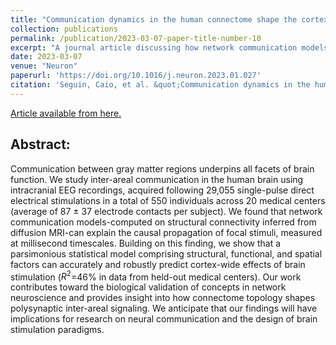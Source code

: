 ```yaml
---
title: "Communication dynamics in the human connectome shape the cortex-wide propagation of direct electrical stimulation"
collection: publications
permalink: /publication/2023-03-07-paper-title-number-10
excerpt: "A journal article discussing how network communication models explain electrical pulse transmission across the cortex."
date: 2023-03-07
venue: "Neuron"
paperurl: 'https://doi.org/10.1016/j.neuron.2023.01.027'
citation: 'Seguin, Caio, et al. &quot;Communication dynamics in the human connectome shape the cortex-wide propagation of direct electrical stimulation.&quot; <i>Neuron</i> 111.9 (2023): 1391-1401.'
---
```


[Article available from here.](https://doi.org/10.1016/j.neuron.2023.01.027)

## Abstract:

Communication between gray matter regions underpins all facets of brain function. We study inter-areal communication in the human brain using intracranial EEG recordings, acquired following 29,055 single-pulse direct electrical stimulations in a total of 550 individuals across 20 medical centers (average of 87 ± 37 electrode contacts per subject). We found that network communication models-computed on structural connectivity inferred from diffusion MRI-can explain the causal propagation of focal stimuli, measured at millisecond timescales. Building on this finding, we show that a parsimonious statistical model comprising structural, functional, and spatial factors can accurately and robustly predict cortex-wide effects of brain stimulation ($R^2$=46% in data from held-out medical centers). Our work contributes toward the biological validation of concepts in network neuroscience and provides insight into how connectome topology shapes polysynaptic inter-areal signaling. We anticipate that our findings will have implications for research on neural communication and the design of brain stimulation paradigms.
